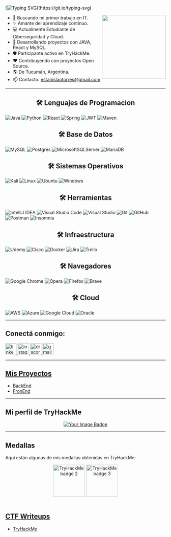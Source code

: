 [![Typing SVG](https://readme-typing-svg.herokuapp.com?font=Hack&color=%3a46fb&lines=Hola+%F0%9F%91%8B+Soy+Estanislao!!)](https://git.io/typing-svg)

<picture> <img align="right" src="https://github.com/7oSkaaa/7oSkaaa/blob/main/Images/Right_Side.gif?raw=true" width = 200px></picture>

- 🎯 Buscando mi primer trabajo en IT.
- ✨ Amante del aprendizaje continuo.
- 💻 Actualmente Estudiante de Ciberseguridad y Cloud.
- 🚀 Desarrollando proyectos con JAVA, React y MySQL.
- 🛡 Participante activo en TryHackMe.
- ❤️ Contribuyendo con proyectos Open Source.
- 🌎 De Tucumán, Argentina.
- 📫 Contacto: estanislaotorres@gmail.com

<!--End Intro-->
---

<h2 align="center">🛠 Lenguajes de Programacion </h2>
<p align="center">

![Java](https://img.shields.io/badge/java-%23ED8B00.svg?style=for-the-badge&logo=openjdk&logoColor=white)
![Python](https://img.shields.io/badge/python-3670A0?style=for-the-badge&logo=python&logoColor=ffdd54)
![React](https://img.shields.io/badge/react-%2320232a.svg?style=for-the-badge&logo=react&logoColor=%2361DAFB)
![Spring](https://img.shields.io/badge/spring-%236DB33F.svg?style=for-the-badge&logo=spring&logoColor=white)
![JWT](https://img.shields.io/badge/JWT-black?style=for-the-badge&logo=JSON%20web%20tokens)
![Maven](https://img.shields.io/badge/apachemaven-C71A36.svg?style=for-the-badge&logo=apachemaven&logoColor=white)
  
</p>
<h2 align="center">🛠 Base de Datos </h2>
<p align="center">

![MySQL](https://img.shields.io/badge/mysql-4479A1.svg?style=for-the-badge&logo=mysql&logoColor=white)
![Postgres](https://img.shields.io/badge/postgres-%23316192.svg?style=for-the-badge&logo=postgresql&logoColor=white)
![MicrosoftSQLServer](https://img.shields.io/badge/Microsoft%20SQL%20Server-CC2927?style=for-the-badge&logo=microsoft%20sql%20server&logoColor=white)
![MariaDB](https://img.shields.io/badge/MariaDB-003545?style=for-the-badge&logo=mariadb&logoColor=white)

</p>
<h2 align="center">🛠 Sistemas Operativos </h2>
<p align="center">

![Kali](https://img.shields.io/badge/Kali-268BEE?style=for-the-badge&logo=kalilinux&logoColor=white)
![Linux](https://img.shields.io/badge/Linux-FCC624?style=for-the-badge&logo=linux&logoColor=black)
![Ubuntu](https://img.shields.io/badge/Ubuntu-E95420?style=for-the-badge&logo=ubuntu&logoColor=white)
![Windows](https://img.shields.io/badge/Windows-0078D6?style=for-the-badge&logo=windows&logoColor=white)

</p>
<h2 align="center">🛠 Herramientas </h2>

![IntelliJ IDEA](https://img.shields.io/badge/IntelliJIDEA-000000.svg?style=for-the-badge&logo=intellij-idea&logoColor=white)
![Visual Studio Code](https://img.shields.io/badge/Visual%20Studio%20Code-0078d7.svg?style=for-the-badge&logo=visual-studio-code&logoColor=white)
![Visual Studio](https://img.shields.io/badge/Visual%20Studio-5C2D91.svg?style=for-the-badge&logo=visual-studio&logoColor=white)
![Git](https://img.shields.io/badge/git-%23F05033.svg?style=for-the-badge&logo=git&logoColor=white)
![GitHub](https://img.shields.io/badge/github-%23121011.svg?style=for-the-badge&logo=github&logoColor=white)
![Postman](https://img.shields.io/badge/Postman-FF6C37?style=for-the-badge&logo=postman&logoColor=white)
![Insomnia](https://img.shields.io/badge/Insomnia-black?style=for-the-badge&logo=insomnia&logoColor=5849BE)

<h2 align="center">🛠 Infraestructura </h2>

![Udemy](https://img.shields.io/badge/Udemy-A435F0?style=for-the-badge&logo=Udemy&logoColor=white)
![Cisco](https://img.shields.io/badge/cisco-%23049fd9.svg?style=for-the-badge&logo=cisco&logoColor=black)
![Docker](https://img.shields.io/badge/docker-%230db7ed.svg?style=for-the-badge&logo=docker&logoColor=white)
![Jira](https://img.shields.io/badge/jira-%230A0FFF.svg?style=for-the-badge&logo=jira&logoColor=white)
![Trello](https://img.shields.io/badge/Trello-%23026AA7.svg?style=for-the-badge&logo=Trello&logoColor=white)

<h2 align="center">🛠 Navegadores </h2>

![Google Chrome](https://img.shields.io/badge/Google%20Chrome-4285F4?style=for-the-badge&logo=GoogleChrome&logoColor=white)
![Opera](https://img.shields.io/badge/Opera-FF1B2D?style=for-the-badge&logo=Opera&logoColor=white)
![Firefox](https://img.shields.io/badge/Firefox-FF7139?style=for-the-badge&logo=Firefox-Browser&logoColor=white)
![Brave](https://img.shields.io/badge/Brave-FB542B?style=for-the-badge&logo=Brave&logoColor=white)

<h2 align="center">🛠 Cloud </h2>

  ![AWS](https://img.shields.io/badge/AWS-%23FF9900.svg?style=for-the-badge&logo=amazon-aws&logoColor=white)
  ![Azure](https://img.shields.io/badge/azure-%230072C6.svg?style=for-the-badge&logo=microsoftazure&logoColor=white)
  ![Google Cloud](https://img.shields.io/badge/GoogleCloud-%234285F4.svg?style=for-the-badge&logo=google-cloud&logoColor=white)
  ![Oracle](https://img.shields.io/badge/Oracle-F80000?style=for-the-badge&logo=oracle&logoColor=white)

---
## Conectá conmigo:

<div align="left">
  <a href="https://www.linkedin.com/in/estanislaotorrescampi/" target="_blank">
    <img src="https://img.shields.io/static/v1?message=LinkedIn&logo=linkedin&label=&color=0077B5&logoColor=white&labelColor=&style=for-the-badge" height="35" alt="linkedin logo" />
  </a>
  <a href="https://www.instagram.com/etorrescampi/" target="_blank">
    <img src="https://img.shields.io/static/v1?message=Instagram&logo=instagram&label=&color=E4405F&logoColor=white&labelColor=&style=for-the-badge" height="35" alt="instagram logo" />
  </a>
  <a href="https://discord.com/users/estanislao" target="_blank">
    <img src="https://img.shields.io/static/v1?message=Discord&logo=discord&label=&color=7289DA&logoColor=white&labelColor=&style=for-the-badge" height="35" alt="discord logo" />
  </a>
  <a href="estanislaotorres@gmail.com">
    <img src="https://img.shields.io/static/v1?message=Gmail&logo=gmail&label=&color=D14836&logoColor=white&labelColor=&style=for-the-badge" height="35" alt="gmail logo" />
  </a>
</div>

---

## [Mis Proyectos](https://github.com/torrescampi/proyectos)

- [BackEnd](https://github.com/torrescampi/proyectos/tree/main/BackEnd)
- [FronEnd](https://github.com/torrescampi/proyectos/tree/main/FronEnd)

---
## Mi perfil de TryHackMe
  
<div align="center">
  <a href="https://tryhackme.com/p/EstanislaoTorres" target="_blank">
      <img src="https://tryhackme-badges.s3.amazonaws.com/EstanislaoTorres.png" alt="Your Image Badge" />
  </a>
</div>

---

## Medallas

Aquí están algunas de mis medallas obtenidas en TryHackMe:

<div align="center">
   <a target="_blank" href="https://tryhackme.com/EstanislaoTorres/badges/terminaled">   <img title="cat linux.txt" alt="TryHackMe badge 2"  src="https://assets.tryhackme.com/img/badges/linux.svg"        width="100"></a>
  <a target="_blank" href="https://tryhackme.com/EstanislaoTorres/badges/security-awareness">       <img title="Security Awareness"        alt="TryHackMe badge 3"  src="https://assets.tryhackme.com/img/badges/securityawareness.svg"       width="100"></a>
 
</div>
<br>

## [CTF Writeups](https://github.com/torrescampi/TryHackMe)

- [TryHackMe](https://github.com/torrescampi/TryHackMe)
